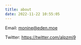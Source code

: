 ```yaml
---
title: about
date: 2022-11-22 10:55:05
---
```

Email: monine@eden.moe

Twitter: https://twitter.com/alpzmj9
